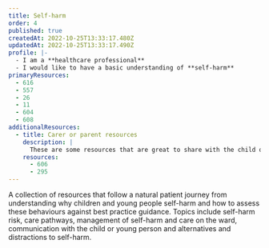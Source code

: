 ```yaml
---
title: Self-harm
order: 4
published: true
createdAt: 2022-10-25T13:33:17.480Z
updatedAt: 2022-10-25T13:33:17.490Z
profile: |-
  - I am a **healthcare professional**
  - I would like to have a basic understanding of **self-harm**
primaryResources:
  - 616
  - 557
  - 26
  - 11
  - 604
  - 608
additionalResources:
  - title: Carer or parent resources
    description: |
      These are some resources that are great to share with the child or young person or their family. Healthcare professionals will find them useful as they give an insight into the understanding required by the child or young person and family and they may also help address questions that might be posed to the healthcare professional.
    resources:
      - 606
      - 295
---
```

A collection of resources that follow a natural patient journey from understanding why children and young people self-harm and how to assess these behaviours against best practice guidance. Topics include self-harm risk, care pathways, management of self-harm and care on the ward, communication with the child or young person and alternatives and distractions to self-harm.